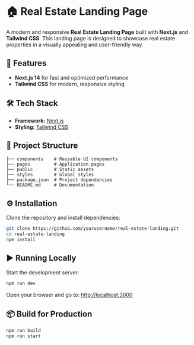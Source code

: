 
# 🏠 Real Estate Landing Page

A modern and responsive **Real Estate Landing Page** built with **Next.js** and **Tailwind CSS**.
This landing page is designed to showcase real estate properties in a visually appealing and user-friendly way.

## 🚀 Features

* **Next.js 14** for fast and optimized performance
* **Tailwind CSS** for modern, responsive styling

## 🛠 Tech Stack

* **Framework:** [Next.js](https://nextjs.org/)
* **Styling:** [Tailwind CSS](https://tailwindcss.com/)

## 📂 Project Structure

```
├── components    # Reusable UI components
├── pages         # Application pages
├── public        # Static assets
├── styles        # Global styles
├── package.json  # Project dependencies
└── README.md     # Documentation
```

## ⚙️ Installation

Clone the repository and install dependencies:

```bash
git clone https://github.com/yourusername/real-estate-landing.git
cd real-estate-landing
npm install
```

## ▶️ Running Locally

Start the development server:

```bash
npm run dev
```

Open your browser and go to:
[http://localhost:3000](http://localhost:3000)

## 📦 Build for Production

```bash
npm run build
npm run start
```


